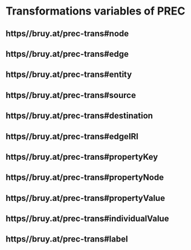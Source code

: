# Transformations variables of PREC

## https//bruy.at/prec-trans#node

## https//bruy.at/prec-trans#edge

## https//bruy.at/prec-trans#entity

## https//bruy.at/prec-trans#source

## https//bruy.at/prec-trans#destination

## https//bruy.at/prec-trans#edgeIRI

## https//bruy.at/prec-trans#propertyKey

## https//bruy.at/prec-trans#propertyNode

## https//bruy.at/prec-trans#propertyValue

## https//bruy.at/prec-trans#individualValue

## https//bruy.at/prec-trans#label

